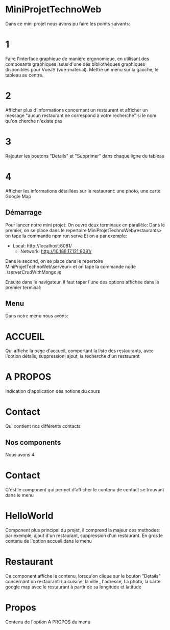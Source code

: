 # MiniProjetTechnoWeb

Dans ce mini projet nous avons pu faire les points suivants:
# 1
Faire l'interface graphique de manière ergonomique, en utilisant des composants graphiques issus d'une des bibliothèques graphiques disponibles pour VueJS (vue-material). 
Mettre un menu sur la gauche, le tableau au centre.
# 2
Afficher plus d'informations concernant un restaurant et afficher un message "aucun restaurant ne correspond à votre recherche" si le nom qu'on cherche n'existe pas
# 3
Rajouter les boutons "Details" et "Supprimer" dans chaque ligne du tableau
# 4
Afficher les informations détaillées sur le restaurant: une photo, une carte Google Map

## Démarrage
Pour lancer notre mini projet:
On ouvre deux terminaux en parallèle:
Dans le premier, on se place dans le repertoire MiniProjetTechnoWeb\restaurants> 
on tape la commande npm run serve
Et on a par exemple:
- Local:   http://localhost:8081/
  - Network: http://10.188.17.121:8081/

Dans le second, on se place dans le repertoire MiniProjetTechnoWeb\serveur> 
et on tape la commande node .\serverCrudWithMongo.js

Ensuite dans le navigateur, il faut taper l'une des options affichée dans le premier terminal:

## Menu
Dans notre menu nous avons:
# ACCUEIL
Qui affiche la page d'accueil, comportant la liste des restaurants, avec l'option détails, suppression, ajout, la recherche d'un restaurant
 
# A PROPOS
Indication d'application des notions du cours

# Contact
Qui contient nos différents contacts

## Nos components
Nous avons 4:
# Contact
C'est le component qui permet d'afficher le contenu de contact se trouvant dans le menu

# HelloWorld
Component plus principal du projet, il comprend la majeur des methodes:
par exemple, ajout d'un restaurant, suppression d'un restaurant.
En gros le contenu de l'option accueil dans le menu
# Restaurant
Ce component affiche le contenu, lorsqu'on clique sur le bouton "Details" concernant un restaurant:
La cuisine, la ville , l'adresse, La photo, la carte google map avec le restaurant à partir de sa longitude et latitude
# Propos
Contenu de l'option A PROPOS du menu